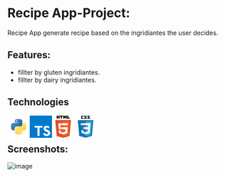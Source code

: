 # Recipe App-Project:

Recipe App generate recipe based on the ingridiantes the user decides.

## Features:
- fillter by gluten ingridiantes.
- fillter by dairy ingridiantes.


## Technologies
<img align="left" alt="Pyton" width="50px" src="https://raw.githubusercontent.com/github/explore/80688e429a7d4ef2fca1e82350fe8e3517d3494d/topics/python/python.png" />
<img align="left" alt="Typescript" width="50px" src="https://raw.githubusercontent.com/github/explore/80688e429a7d4ef2fca1e82350fe8e3517d3494d/topics/typescript/typescript.png" />
<img align="left" alt="HTML" width="50px" src="https://raw.githubusercontent.com/github/explore/80688e429a7d4ef2fca1e82350fe8e3517d3494d/topics/html/html.png" />
<img align="left" alt="CSS" width="50px" src="https://raw.githubusercontent.com/github/explore/80688e429a7d4ef2fca1e82350fe8e3517d3494d/topics/css/css.png" />

<br />
<br />

## Screenshots:

![image](https://user-images.githubusercontent.com/84503621/197386038-5b535449-a35f-43cf-beb6-d5c898295eb5.png)

